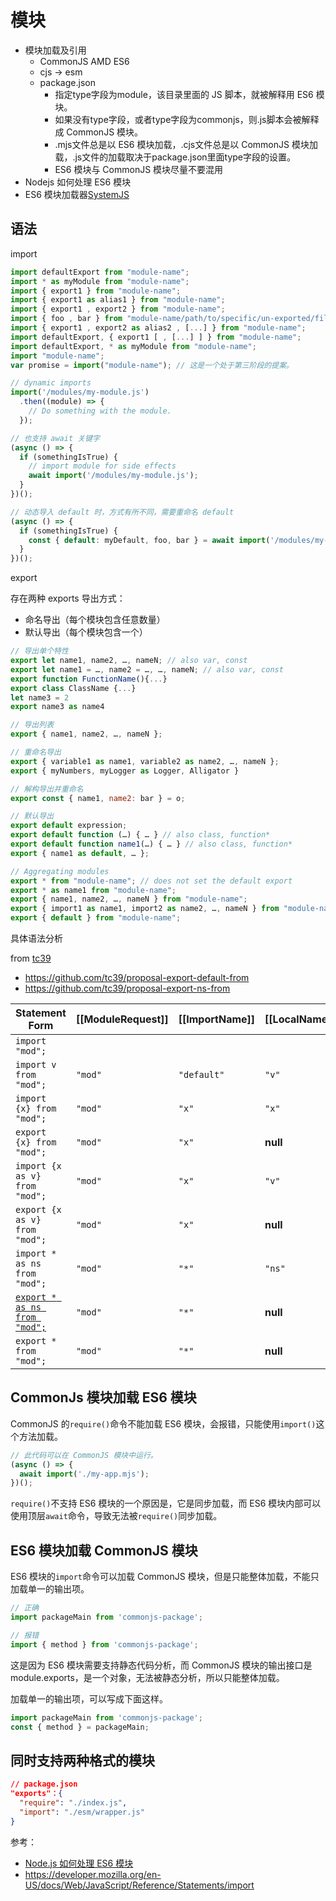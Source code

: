 # 模块

- 模块加载及引用
  - CommonJS AMD ES6
  - cjs -> esm
  - package.json
    - 指定type字段为module，该目录里面的 JS 脚本，就被解释用 ES6 模块。
    - 如果没有type字段，或者type字段为commonjs，则.js脚本会被解释成 CommonJS 模块。
    - .mjs文件总是以 ES6 模块加载，.cjs文件总是以 CommonJS 模块加载，.js文件的加载取决于package.json里面type字段的设置。
    - ES6 模块与 CommonJS 模块尽量不要混用
- Nodejs 如何处理 ES6 模块
- ES6 模块加载器[SystemJS](https://github.com/ModuleLoader/es-module-loader)

## 语法

import

```js
import defaultExport from "module-name";
import * as myModule from "module-name";
import { export1 } from "module-name";
import { export1 as alias1 } from "module-name";
import { export1 , export2 } from "module-name";
import { foo , bar } from "module-name/path/to/specific/un-exported/file";
import { export1 , export2 as alias2 , [...] } from "module-name";
import defaultExport, { export1 [ , [...] ] } from "module-name";
import defaultExport, * as myModule from "module-name";
import "module-name";
var promise = import("module-name"); // 这是一个处于第三阶段的提案。

// dynamic imports
import('/modules/my-module.js')
  .then((module) => {
    // Do something with the module.
  });

// 也支持 await 关键字
(async () => {
  if (somethingIsTrue) {
    // import module for side effects
    await import('/modules/my-module.js');
  }
})();

// 动态导入 default 时，方式有所不同，需要重命名 default
(async () => {
  if (somethingIsTrue) {
    const { default: myDefault, foo, bar } = await import('/modules/my-module.js');
  }
})();
```

export

存在两种 exports 导出方式：

- 命名导出（每个模块包含任意数量）
- 默认导出（每个模块包含一个）

```js
// 导出单个特性
export let name1, name2, …, nameN; // also var, const
export let name1 = …, name2 = …, …, nameN; // also var, const
export function FunctionName(){...}
export class ClassName {...}
let name3 = 2
export name3 as name4

// 导出列表
export { name1, name2, …, nameN };

// 重命名导出
export { variable1 as name1, variable2 as name2, …, nameN };
export { myNumbers, myLogger as Logger, Alligator }

// 解构导出并重命名
export const { name1, name2: bar } = o;

// 默认导出
export default expression;
export default function (…) { … } // also class, function*
export default function name1(…) { … } // also class, function*
export { name1 as default, … };

// Aggregating modules
export * from "module-name"; // does not set the default export
export * as name1 from "module-name";
export { name1, name2, …, nameN } from "module-name";
export { import1 as name1, import2 as name2, …, nameN } from "module-name";
export { default } from "module-name";
```

具体语法分析

from [tc39](https://github.com/tc39)

- https://github.com/tc39/proposal-export-default-from
- https://github.com/tc39/proposal-export-ns-from

Statement Form                          | [[ModuleRequest]] | [[ImportName]] | [[LocalName]]  | [[ExportName]]
--------------                          | ----------------- | -------------- | -------------- | --------------
`import "mod";`                         |                   |                |                |
`import v from "mod";`                  | `"mod"`           | `"default"`    | `"v"`          |
`import {x} from "mod";`                | `"mod"`           | `"x"`          | `"x"`          |
`export {x} from "mod";`                | `"mod"`           | `"x"`          | **null**       | `"x"`
`import {x as v} from "mod";`           | `"mod"`           | `"x"`          | `"v"`          |
`export {x as v} from "mod";`           | `"mod"`           | `"x"`          | **null**       | `"v"`
`import * as ns from "mod";`            | `"mod"`           | `"*"`          | `"ns"`         |
<ins>`export * as ns from "mod";`</ins> | `"mod"`           | `"*"`          | **null**       | `"ns"`
`export * from "mod";`                  | `"mod"`           | `"*"`          | **null**       | **null** (many)

## CommonJs 模块加载 ES6 模块

CommonJS 的`require()`命令不能加载 ES6 模块，会报错，只能使用`import()`这个方法加载。

```js
// 此代码可以在 CommonJS 模块中运行。
(async () => {
  await import('./my-app.mjs');
})();
```

`require()`不支持 ES6 模块的一个原因是，它是同步加载，而 ES6 模块内部可以使用顶层`await`命令，导致无法被`require()`同步加载。

## ES6 模块加载 CommonJS 模块

ES6 模块的`import`命令可以加载 CommonJS 模块，但是只能整体加载，不能只加载单一的输出项。

```js
// 正确
import packageMain from 'commonjs-package';

// 报错
import { method } from 'commonjs-package';
```

这是因为 ES6 模块需要支持静态代码分析，而 CommonJS 模块的输出接口是module.exports，是一个对象，无法被静态分析，所以只能整体加载。

加载单一的输出项，可以写成下面这样。

```js
import packageMain from 'commonjs-package';
const { method } = packageMain;
```

## 同时支持两种格式的模块

```json
// package.json
"exports"：{
  "require": "./index.js",
  "import": "./esm/wrapper.js"
}
```

参考：


- [Node.js 如何处理 ES6 模块](http://www.ruanyifeng.com/blog/2020/08/how-nodejs-use-es6-module.html)
- https://developer.mozilla.org/en-US/docs/Web/JavaScript/Reference/Statements/import
